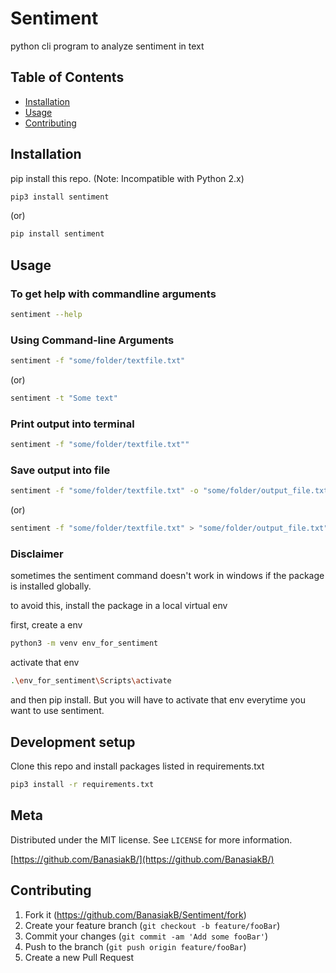 # Sentiment

python cli program to analyze sentiment in text

## Table of Contents

- [Installation](#installation)
- [Usage](#usage)
- [Contributing](#contributing)

## Installation

pip install this repo.
(Note: Incompatible with Python 2.x)

```sh
pip3 install sentiment
```

(or)

```sh
pip install sentiment
```

## Usage

### To get help with commandline arguments

```sh
sentiment --help
```

### Using Command-line Arguments

```sh
sentiment -f "some/folder/textfile.txt"
```

(or)

```sh
sentiment -t "Some text"
```

### Print output into terminal

```sh
sentiment -f "some/folder/textfile.txt""
```

### Save output into file

```sh
sentiment -f "some/folder/textfile.txt" -o "some/folder/output_file.txt"
```

(or)

```sh
sentiment -f "some/folder/textfile.txt" > "some/folder/output_file.txt"
```

### Disclaimer

sometimes the sentiment command doesn't work in windows if the package is installed globally.

to avoid this, install the package in a local virtual env

first, create a env

```sh
python3 -m venv env_for_sentiment
```

activate that env

```sh
.\env_for_sentiment\Scripts\activate
```

and then pip install. But you will have to activate that env everytime you want to use sentiment.

## Development setup

Clone this repo and install packages listed in requirements.txt

```sh
pip3 install -r requirements.txt
```

## Meta

Distributed under the MIT license. See `LICENSE` for more information.

[https://github.com/BanasiakB/](https://github.com/BanasiakB/)

## Contributing

1. Fork it (<https://github.com/BanasiakB/Sentiment/fork>)
2. Create your feature branch (`git checkout -b feature/fooBar`)
3. Commit your changes (`git commit -am 'Add some fooBar'`)
4. Push to the branch (`git push origin feature/fooBar`)
5. Create a new Pull Request
